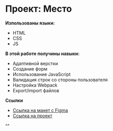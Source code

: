 # Проект: Место

**Изпользованы языки:**

* HTML
* CSS
* JS

**В этой работе получины навыки:**

* Адаптивной верстки
* Создание форм
* Использование JavaScript
* Валидация строк со стороны пользователя
* Настройка Webpack
* Export/import файлов

**Ссылки**

* [Ссылка на макет с Figma](https://www.figma.com/file/2cn9N9jSkmxD84oJik7xL7/JavaScript.-Sprint-4?node-id=0%3A1)
* [Ссылка на проект](https://hockeybear.github.io/mesto-project/)

^^

